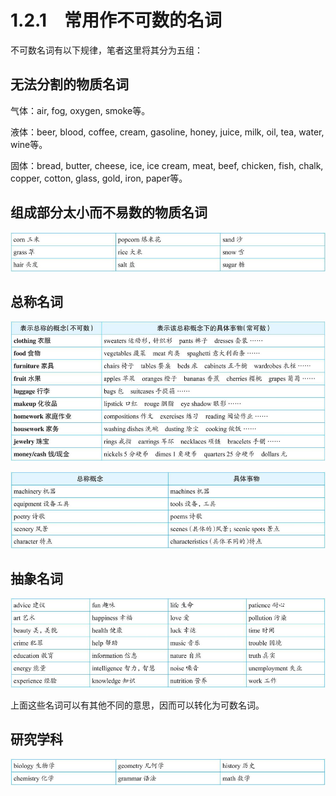 # 1.2.1　常用作不可数的名词

不可数名词有以下规律，笔者这里将其分为五组：

## 无法分割的物质名词

气体：air, fog, oxygen, smoke等。

液体：beer, blood, coffee, cream, gasoline, honey, juice, milk, oil, tea, water, wine等。

固体：bread, butter, cheese, ice, ice cream, meat, beef, chicken, fish, chalk, copper, cotton, glass, gold, iron, paper等。

## 组成部分太小而不易数的物质名词

![image-20190823155550059](assets/subsection1/image-20190823155550059.png)

## 总称名词

![image-20190823155604965](assets/subsection1/image-20190823155604965.png)

![image-20190823155658706](assets/subsection1/image-20190823155658706.png)

## 抽象名词

![image-20190823155750336](assets/subsection1/image-20190823155750336.png)

上面这些名词可以有其他不同的意思，因而可以转化为可数名词。

## 研究学科

![image-20190823155814866](assets/subsection1/image-20190823155814866.png)